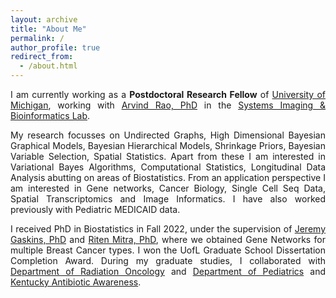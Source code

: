 ```yaml
---
layout: archive
title: "About Me"
permalink: /
author_profile: true
redirect_from: 
  - /about.html
---
```


<span style="text-align: justify"> 

I am currently working as a **Postdoctoral Research Fellow**  of <span style = "color:blue">[University of Michigan](https://umich.edu/)</span>, working with <span style ="color:blue">[Arvind Rao, PhD](https://sph.umich.edu/faculty-profiles/rao-arvind.html)</span> in the <span style ="color:blue">[Systems Imaging & Bioinformatics Lab](https://sibl.lab.medicine.umich.edu/)</span>. 

My research focusses on Undirected Graphs, High Dimensional Bayesian Graphical Models, Bayesian Hierarchical Models, Shrinkage Priors, Bayesian Variable Selection, Spatial Statistics. Apart from these I am interested in Variational Bayes Algorithms, Computational Statistics, Longitudinal Data Analysis abutting on areas of Biostatistics. From an application perspective I am interested in Gene networks, Cancer Biology, Single Cell Seq Data, Spatial Transcriptomics and Image Informatics. I have also worked previously with Pediatric MEDICAID data. 

I received PhD in Biostatistics in Fall 2022, under the supervision of <span style ="color:blue">[Jeremy Gaskins, PhD](https://louisville.edu/sphis/directory/jeremy-gaskins-phd)</span> and <span style ="color:blue">[Riten Mitra, PhD](https://louisville.edu/sphis/directory/riten-mitra)</span>, where we obtained Gene Networks for multiple Breast Cancer types. I won the UofL Graduate School Dissertation Completion Award. During my graduate studies, I collaborated with <span style ="color:blue">[Department of Radiation Oncology](https://louisville.edu/medicine/departments/radiationoncology)</span> and <span style ="color:blue">[Department of Pediatrics](https://louisville.edu/medicine/departments/pediatrics)</span> and <span style ="color:blue">[Kentucky Antibiotic Awareness](https://louisville.edu/medicine/departments/pediatrics/research/cahrds/KYAbxAwareness)</span>. 
